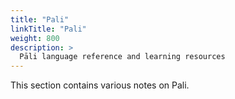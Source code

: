 ```yaml
---
title: "Pali"
linkTitle: "Pali"
weight: 800
description: >
  Pāli language reference and learning resources
---
```


This section contains various notes on Pali.
